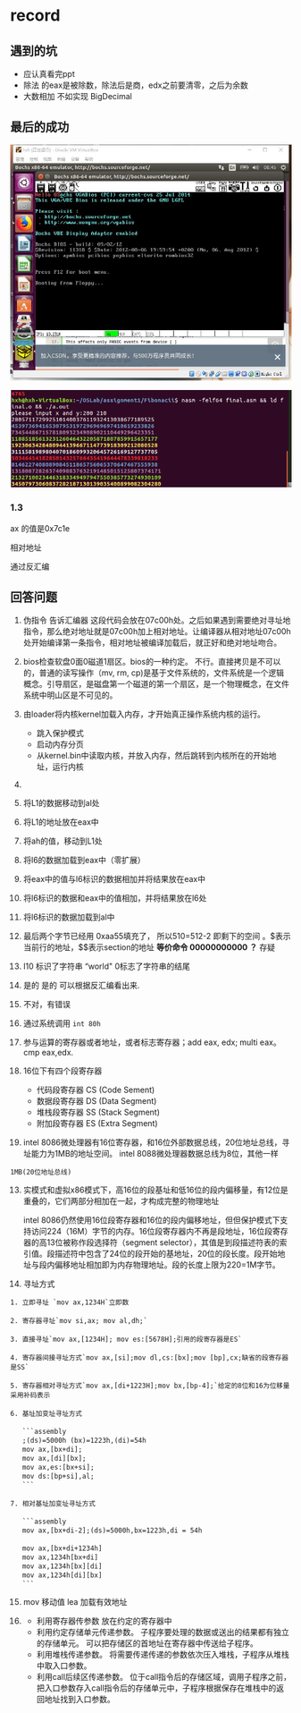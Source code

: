 # record

## 遇到的坑

* 应认真看完ppt
* 除法 的eax是被除数，除法后是商，edx之前要清零，之后为余数
* 大数相加 不如实现 BigDecimal



## 最后的成功

![1.1](helloworld.jpg)

![1.2](fibonacci.png)

### 1.3

ax 的值是0x7c1e

相对地址



通过反汇编

## 回答问题

1.  伪指令  告诉汇编器 这段代码会放在07c00h处。之后如果遇到需要绝对寻址地指令，那么绝对地址就是07c00h加上相对地址。让编译器从相对地址07c00h处开始编译第一条指令，相对地址被编译加载后，就正好和绝对地址吻合。

2. bios检查软盘0面0磁道1扇区。bios的一种约定。 不行。直接拷贝是不可以的，普通的读写操作（mv, rm, cp)是基于文件系统的，文件系统是一个逻辑概念。引导扇区，是磁盘第一个磁道的第一个扇区，是一个物理概念，在文件系统中明山区是不可见的。

3. 由loader将内核kernel加载入内存，才开始真正操作系统内核的运行。 

   * 跳入保护模式
   * 启动内存分页
   * 从kernel.bin中读取内核，并放入内存，然后跳转到内核所在的开始地址，运行内核

4.  ​

   1. 将L1的数据移动到al处
   2. 将L1的地址放在eax中
   3. 将ah的值，移动到L1处
   4. 将l6的数据加载到eax中（零扩展）
   5. 将eax中的值与l6标识的数据相加并将结果放在eax中
   6. 将l6标识的数据和eax中的值相加，并将结果放在l6处
   7. 将l6标识的数据加载到al中

5.  最后两个字节已经用 0xaa55填充了， 所以510=512-2 即剩下的空间 。\$表示当前行的地址，\$\$表示section的地址 **等价命令 00000000000 ？** 存疑

6. l10 标识了字符串 “world" 0标志了字符串的结尾

7. 是的 是的 可以根据反汇编看出来.

8. 不对，有错误

9. 通过系统调用 `int 80h`

10. 参与运算的寄存器或者地址，或者标志寄存器；add eax, edx; multi eax。 cmp eax,edx.

11. 16位下有四个段寄存器

    * 代码段寄存器 CS (Code Sement)
    * 数据段寄存器 DS (Data Segment)
    * 堆栈段寄存器 SS (Stack Segment)
    * 附加段寄存器 ES (Extra Segment)

12.  intel 8086微处理器有16位寄存器，和16位外部数据总线，20位地址总线，寻址能力为1MB的地址空间。 intel 8088微处理器数据总线为8位，其他一样

    1MB(20位地址总线)

13. 实模式和虚拟x86模式下，高16位的段基址和低16位的段内偏移量，有12位是重叠的，它们两部分相加在一起，才构成完整的物理地址

    intel 8086仍然使用16位段寄存器和16位的段内偏移地址，但但保护模式下支持访问224（16M）字节的内存。16位段寄存器内不再是段地址，16位段寄存器的高13位被称作段选择符（segment selector），其值是到段描述符表的索引值。段描述符中包含了24位的段开始的基地址，20位的段长度。段开始地址与段内偏移地址相加即为内存物理地址。段的长度上限为220=1M字节。

14.   寻址方式

    1. 立即寻址 `mov ax,1234H`立即数

    2. 寄存器寻址`mov si,ax; mov al,dh;`

    3. 直接寻址`mov ax,[1234H]; mov es:[5678H];引用的段寄存器是ES`

    4. 寄存器间接寻址方式`mov ax,[si];mov dl,cs:[bx];mov [bp],cx;缺省的段寄存器是SS`

    5. 寄存器相对寻址方式`mov ax,[di+1223H];mov bx,[bp-4];`给定的8位和16为位移量采用补码表示

    6. 基址加变址寻址方式

       ```assembly
       ;(ds)=5000h (bx)=1223h,(di)=54h
       mov ax,[bx+di];
       mov ax,[di][bx];
       mov ax,es:[bx+si];
       mov ds:[bp+si],al;
       ```

    7. 相对基址加变址寻址方式

       ```assembly
       mov ax,[bx+di-2];(ds)=5000h,bx=1223h,di = 54h

       mov ax,[bx+di+1234h]
       mov ax,1234h[bx+di]
       mov ax,1234h[bx][di]
       mov ax,1234h[di][bx]
       ```

15.  mov 移动值 lea 加载有效地址

16. * 利用寄存器传参数 放在约定的寄存器中
    * 利用约定存储单元传递参数。 子程序要处理的数据或送出的结果都有独立的存储单元。 可以把存储区的首地址在寄存器中传送给子程序。
    * 利用堆栈传递参数。 将需要传递传递的参数依次压入堆栈，子程序从堆栈中取入口参数。
    * 利用call后续区传递参数。 位于call指令后的存储区域，调用子程序之前，把入口参数存入call指令后的存储单元中，子程序根据保存在堆栈中的返回地址找到入口参数。

